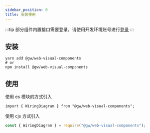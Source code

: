 ```yaml
---
sidebar_position: 0
title: 安装使用
---
```


:::tip
部分组件内置接口需要登录，请使用开发环境账号进行[登录](/docs/login)
:::

## 安装

```shell
yarn add @gw/web-visual-components
# or
npm install @gw/web-visual-components
```

## 使用

使用 es 模块的方式引入

```tsx
import { WiringDiagram } from "@gw/web-visual-components";
```

使用 cjs 方式引入

```ts
const { WiringDiagram } = require("@gw/web-visual-components");
```

